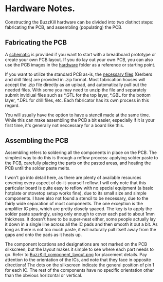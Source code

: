 # Hardware Notes.

Constructing the BuzzKill hardware can be divided into two distinct steps: fabricating the PCB, and assembling (populating) the PCB.

## Fabricating the PCB

A [schematic](../hardware/BuzzKill_schematic.png) is provided if you want to start with a breadboard prototype or create your own PCB layout. If you do lay out your own PCB, you can also use the PCB images in the [hardware](../hardware/) folder as a reference or starting point.

If you want to utilize the standard PCB as-is, the [necessary files](../hardware/BuzzKill_gerber_files.zip) (Gerbers and drill files) are provided in .zip format. Most fabrication houses will accept the .zip file directly as an upload, and automatically pull out the needed files. With some you may need to unzip the file and separately submit invidiual files such as *.GTL for the top layer, *.GBL for the bottom layer, *.DRL for drill files, etc. Each fabricator has its own process in this regard.

You will usually have the option to have a stencil made at the same time. While this can make assembling the PCB a bit easier, especially if it is your first time, it's generally not neccessary for a board like this.

## Assembling the PCB

Assembling refers to soldering all the components in place on the PCB. The simplest way to do this is through a reflow process: applying solder paste to the PCB, carefully placing the parts on the pasted areas, and heating the PCB until the solder paste melts.

I won't go into detail here, as there are plenty of available resources covering every aspect of do-it-yourself reflow. I will only note that this particular board is quite easy to reflow with no special equipment (a basic hotplate or stovetop setup works fine), due to its small size and simple components. I have also not found a stencil to be necessary, due to the fairly wide separation of most components. The one exception is the amplifier IC pins, which are pretty closely spaced. The key is to apply the solder paste sparingly, using only enough to cover each pad to about 1mm thickness. It doesn't have to be super-neat either, some people actually lay it down in a single line across all the IC pads and then smooth it out a bit. As long as there is not too much paste, it will naturally pull itself away from the gaps and onto the pads as it heats up.

The component locations and designations are not marked on the PCB silkscreen, but the layout makes it simple to see where each part needs to go. Refer to [BuzzKill_component_layout.png](./BuzzKill_component_layout.png) for placement details. Pay attention to the orientation of the ICs, and note that they face in opposite directions! The dots on the silkscreen indicate the general position of pin 1 for each IC. The rest of the components have no specific orientation other than the obvious horizontal or vertical.
